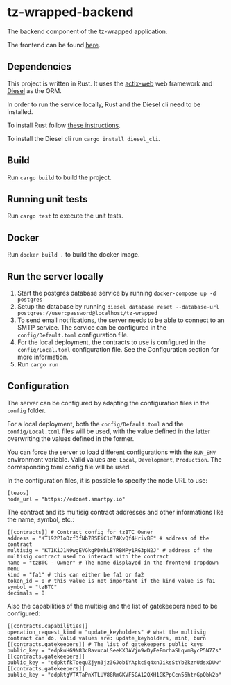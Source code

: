 # tz-wrapped-backend

The backend component of the tz-wrapped application.

The frontend can be found [here](https://github.com/airgap-it/tz-wrapped-frontend).

## Dependencies

This project is written in Rust. It uses the [actix-web](https://github.com/actix/actix-web) web framework and [Diesel](https://github.com/diesel-rs/diesel) as the ORM.

In order to run the service locally, Rust and the Diesel cli need to be installed.

To install Rust follow [these instructions](https://www.rust-lang.org/tools/install).

To install the Diesel cli run `cargo install diesel_cli`.

## Build

Run `cargo build` to build the project.

## Running unit tests

Run `cargo test` to execute the unit tests.

## Docker

Run `docker build .` to build the docker image.

## Run the server locally

1. Start the postgres database service by running `docker-compose up -d postgres`
2. Setup the database by running `diesel database reset --database-url postgres://user:password@localhost/tz-wrapped`
3. To send email notifications, the server needs to be able to connect to an SMTP service. The service can be configured in the `config/Default.toml` configuration file.
4. For the local deployment, the contracts to use is configured in the `config/Local.toml` configuration file. See the Configuration section for more information.
5. Run `cargo run`

## Configuration

The server can be configured by adapting the configuration files in the `config` folder.

For a local deployment, both the `config/Default.toml` and the `config/Local.toml` files will be used, with the value defined in the latter overwriting the values defined in the former.

You can force the server to load different configurations with the `RUN_ENV` environment variable. Valid values are: `Local`, `Development`, `Production`. The corresponding toml config file will be used.

In the configuration files, it is possible to specify the node URL to use:

```
[tezos]
node_url = "https://edonet.smartpy.io"
```

The contract and its multisig contract addresses and other informations like the name, symbol, etc.:

```
[[contracts]] # Contract config for tzBTC Owner
address = "KT192P1oDzf3fNb7BSEiC1d74KvQf4HrivBE" # address of the contract
multisig = "KT1KiJ1N9wgEVGkgPDYhLBYRBMPy1RG3pN2J" # address of the multisig contract used to interact with the contract
name = "tzBTC - Owner" # The name displayed in the frontend dropdown menu
kind = "fa1" # this can either be fa1 or fa2
token_id = 0 # this value is not important if the kind value is fa1
symbol = "tzBTC"
decimals = 8
```

Also the capabilities of the multisig and the list of gatekeepers need to be configured:

```
[[contracts.capabilities]]
operation_request_kind = "update_keyholders" # what the multisig contract can do, valid values are: update_keyholders, mint, burn
[[contracts.gatekeepers]] # The list of gatekeepers public keys
public_key = "edpkuHG9N83cBavucaLSeeKX3AVjn9wDyFeFmrhaSLqvmBycP5N7Zs"
[[contracts.gatekeepers]]
public_key = "edpktfkToequZjyn3jz3GJobiYApkc5q4xnJiksStYbZkznUdsxDUw"
[[contracts.gatekeepers]]
public_key = "edpktgVTATaPnXTLUV88RmGKVF5GA12QXH1GKPpCcn56htnGpQbk2b"
```

